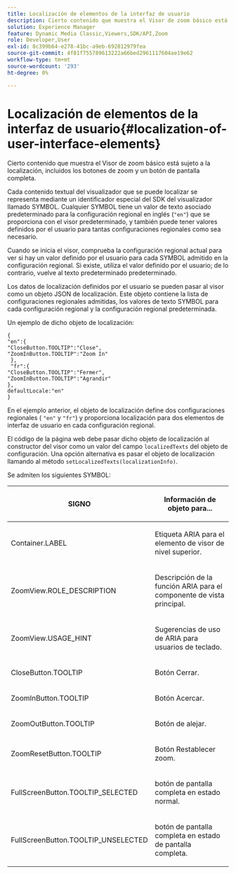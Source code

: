 ```yaml
---
title: Localización de elementos de la interfaz de usuario
description: Cierto contenido que muestra el Visor de zoom básico está sujeto a la localización, incluidos los botones de zoom y un botón de pantalla completa.
solution: Experience Manager
feature: Dynamic Media Classic,Viewers,SDK/API,Zoom
role: Developer,User
exl-id: 8c399b64-e278-41bc-a9eb-692812979fea
source-git-commit: 4f81f755789613222a66bed2961117604ae19e62
workflow-type: tm+mt
source-wordcount: '293'
ht-degree: 0%

---
```


# Localización de elementos de la interfaz de usuario{#localization-of-user-interface-elements}

Cierto contenido que muestra el Visor de zoom básico está sujeto a la localización, incluidos los botones de zoom y un botón de pantalla completa.

Cada contenido textual del visualizador que se puede localizar se representa mediante un identificador especial del SDK del visualizador llamado SYMBOL. Cualquier SYMBOL tiene un valor de texto asociado predeterminado para la configuración regional en inglés (`"en"`) que se proporciona con el visor predeterminado, y también puede tener valores definidos por el usuario para tantas configuraciones regionales como sea necesario.

Cuando se inicia el visor, comprueba la configuración regional actual para ver si hay un valor definido por el usuario para cada SYMBOL admitido en la configuración regional. Si existe, utiliza el valor definido por el usuario; de lo contrario, vuelve al texto predeterminado predeterminado.

Los datos de localización definidos por el usuario se pueden pasar al visor como un objeto JSON de localización. Este objeto contiene la lista de configuraciones regionales admitidas, los valores de texto SYMBOL para cada configuración regional y la configuración regional predeterminada.

Un ejemplo de dicho objeto de localización:

```
{ 
"en":{ 
"CloseButton.TOOLTIP":"Close", 
"ZoomInButton.TOOLTIP":"Zoom In" 
 }, 
 "fr":{ 
"CloseButton.TOOLTIP":"Fermer", 
"ZoomInButton.TOOLTIP":"Agrandir" 
}, 
defaultLocale:"en" 
}
```

En el ejemplo anterior, el objeto de localización define dos configuraciones regionales ( `"en"` y `"fr"`) y proporciona localización para dos elementos de interfaz de usuario en cada configuración regional.

El código de la página web debe pasar dicho objeto de localización al constructor del visor como un valor del campo `localizedTexts` del objeto de configuración. Una opción alternativa es pasar el objeto de localización llamando al método `setLocalizedTexts(localizationInfo)`.

Se admiten los siguientes SYMBOL:

<table id="table_58C40353B7244335872350C98DF2CFB3"> 
 <thead> 
  <tr> 
   <th colname="col1" class="entry"> <p>SIGNO </p> </th> 
   <th colname="col2" class="entry"> <p>Información de objeto para... </p> </th> 
  </tr> 
 </thead>
 <tbody> 
  <tr> 
   <td colname="col1"> <p> <span class="codeph"> Container.LABEL </span> </p> </td> 
   <td colname="col2"> <p>Etiqueta ARIA para el elemento de visor de nivel superior. </p> </td> 
  </tr> 
  <tr> 
   <td colname="col1"> <p> <span class="codeph"> ZoomView.ROLE_DESCRIPTION </span> </p> </td> 
   <td colname="col2"> <p>Descripción de la función ARIA para el componente de vista principal. </p> </td> 
  </tr> 
  <tr> 
   <td colname="col1"> <p> <span class="codeph"> ZoomView.USAGE_HINT </span> </p> </td> 
   <td colname="col2"> <p>Sugerencias de uso de ARIA para usuarios de teclado. </p> </td> 
  </tr> 
  <tr> 
   <td colname="col1"> <p> <span class="codeph"> CloseButton.TOOLTIP </span> </p> </td> 
   <td colname="col2"> <p>Botón Cerrar. </p> </td> 
  </tr> 
  <tr> 
   <td colname="col1"> <p> <span class="codeph"> ZoomInButton.TOOLTIP </span> </p> </td> 
   <td colname="col2"> <p>Botón Acercar. </p> </td> 
  </tr> 
  <tr> 
   <td colname="col1"> <p> <span class="codeph"> ZoomOutButton.TOOLTIP </span> </p> </td> 
   <td colname="col2"> <p>Botón de alejar. </p> </td> 
  </tr> 
  <tr> 
   <td colname="col1"> <p> <span class="codeph"> ZoomResetButton.TOOLTIP </span> </p> </td> 
   <td colname="col2"> <p>Botón Restablecer zoom. </p> </td> 
  </tr> 
  <tr> 
   <td colname="col1"> <p> <span class="codeph"> FullScreenButton.TOOLTIP_SELECTED </span> </p> </td> 
   <td colname="col2"> <p>botón de pantalla completa en estado normal. </p> </td> 
  </tr> 
  <tr> 
   <td colname="col1"> <p> <span class="codeph"> FullScreenButton.TOOLTIP_UNSELECTED </span> </p> </td> 
   <td colname="col2"> <p>botón de pantalla completa en estado de pantalla completa. </p> </td> 
  </tr> 
 </tbody> 
</table>
